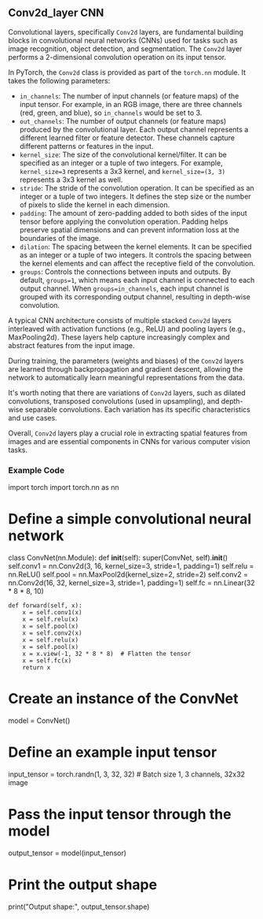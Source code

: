 ## Conv2d_layer CNN

Convolutional layers, specifically `Conv2d` layers, are fundamental building blocks in convolutional neural networks (CNNs) used for tasks such as image recognition, object detection, and segmentation. The `Conv2d` layer performs a 2-dimensional convolution operation on its input tensor.

In PyTorch, the `Conv2d` class is provided as part of the `torch.nn` module. It takes the following parameters:

- `in_channels`: The number of input channels (or feature maps) of the input tensor. For example, in an RGB image, there are three channels (red, green, and blue), so `in_channels` would be set to 3.
- `out_channels`: The number of output channels (or feature maps) produced by the convolutional layer. Each output channel represents a different learned filter or feature detector. These channels capture different patterns or features in the input.
- `kernel_size`: The size of the convolutional kernel/filter. It can be specified as an integer or a tuple of two integers. For example, `kernel_size=3` represents a 3x3 kernel, and `kernel_size=(3, 3)` represents a 3x3 kernel as well.
- `stride`: The stride of the convolution operation. It can be specified as an integer or a tuple of two integers. It defines the step size or the number of pixels to slide the kernel in each dimension.
- `padding`: The amount of zero-padding added to both sides of the input tensor before applying the convolution operation. Padding helps preserve spatial dimensions and can prevent information loss at the boundaries of the image.
- `dilation`: The spacing between the kernel elements. It can be specified as an integer or a tuple of two integers. It controls the spacing between the kernel elements and can affect the receptive field of the convolution.
- `groups`: Controls the connections between inputs and outputs. By default, `groups=1`, which means each input channel is connected to each output channel. When `groups=in_channels`, each input channel is grouped with its corresponding output channel, resulting in depth-wise convolution.

A typical CNN architecture consists of multiple stacked `Conv2d` layers interleaved with activation functions (e.g., ReLU) and pooling layers (e.g., MaxPooling2d). These layers help capture increasingly complex and abstract features from the input image.

During training, the parameters (weights and biases) of the `Conv2d` layers are learned through backpropagation and gradient descent, allowing the network to automatically learn meaningful representations from the data.

It's worth noting that there are variations of `Conv2d` layers, such as dilated convolutions, transposed convolutions (used in upsampling), and depth-wise separable convolutions. Each variation has its specific characteristics and use cases.

Overall, `Conv2d` layers play a crucial role in extracting spatial features from images and are essential components in CNNs for various computer vision tasks.


### Example Code 

import torch
import torch.nn as nn

# Define a simple convolutional neural network
class ConvNet(nn.Module):
    def __init__(self):
        super(ConvNet, self).__init__()
        self.conv1 = nn.Conv2d(3, 16, kernel_size=3, stride=1, padding=1)
        self.relu = nn.ReLU()
        self.pool = nn.MaxPool2d(kernel_size=2, stride=2)
        self.conv2 = nn.Conv2d(16, 32, kernel_size=3, stride=1, padding=1)
        self.fc = nn.Linear(32 * 8 * 8, 10)

    def forward(self, x):
        x = self.conv1(x)
        x = self.relu(x)
        x = self.pool(x)
        x = self.conv2(x)
        x = self.relu(x)
        x = self.pool(x)
        x = x.view(-1, 32 * 8 * 8)  # Flatten the tensor
        x = self.fc(x)
        return x

# Create an instance of the ConvNet
model = ConvNet()

# Define an example input tensor
input_tensor = torch.randn(1, 3, 32, 32)  # Batch size 1, 3 channels, 32x32 image

# Pass the input tensor through the model
output_tensor = model(input_tensor)

# Print the output shape
print("Output shape:", output_tensor.shape)

